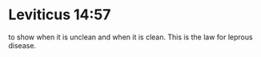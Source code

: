 # Leviticus 14:57

to show when it is unclean and when it is clean. This is the law for leprous disease.

